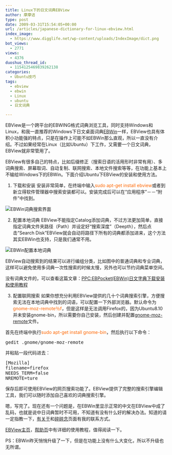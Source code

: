 ```yaml
---
title: Linux下的日文词典EBView
author: 摩摩诘
type: post
date: 2009-03-31T15:54:05+00:00
url: /articles/japanese-dictionary-for-linux-ebview.html
index_image:
  - https://www.digglife.net/wp-content/uploads/IndexImage/dict.png
bot_views:
  - 2771
views:
  - 4376
duoshuo_thread_id:
  - 1154125469839262138
categories:
  - Ubuntu技巧
tags:
  - ebview
  - ebwin
  - Linux
  - ubuntu
  - 日文词典

---
```

EBView是一个跨平台的EBWING格式词典浏览工具，同时支持Windows和Linux，和我一直推荐的Windows下日文桌面词典<a title="最好的日文桌面电子词典EBWin更新到3.00" href="https://www.digglife.net/articles/japanese-edictionary-ebwin-update.html" target="_blank">EBWin</a>一样，EBView也具有体积小功能强的特点，只是在操作上可能不如EBWin那么直观，所以一直没有介绍。不过如果经常在Linux（比如Ubuntu）下工作，又需要一个日文词典，EBView就非常管用了。

EBView有很多自己的特点，比如后缀修正（搜索日语的活用形时非常有用）、多词典搜索、屏幕取词、自动复制、联网搜索、本地文件搜索等等，在功能上基本上不输给Windows下的EBWin。下面介绍Ubuntu下EBView的安装和使用方法。

<!--more-->

  1. 下载和安装
安装非常简单，在终端中输入<span style="color: #ff6600;">sudo apt-get install ebview</span>或者到新立得软件管理器中搜索安装都可以。安装完成后可以在“应用程序”－－“附件”中找到。

![EBWin词典搜索界面][1]

  2. 配置本地词典
EBView不能指定Catalog添加词典，不过方法更加简单，直接指定词典文件夹路径（Path）并设定好“搜索深度”（Deepth），然后点击“Search Disk”EBView就会自动将路径下所有的词典都添加进来，这个方法其实EBWin也支持，只是我们通常不用。

![EBWin配置本地词典][2]

EBView自动搜索到的结果可以进行编组分类，比如图中的普通词典和专业词典，这样可以避免使用多词典一次性搜索的时候太慢，另外也可以节约词典菜单空间。

没有词典文件的，可以查看这篇文章：<a title="EBPocket(EBWin)日文字典下载安装和使用教程" href="https://www.digglife.net/articles/ebpocket-ebwin.html" target="_blank">PPC:EBPocket(EBWin)日文字典下载安装和使用教程</a>

  3. 配置联网搜索
如果你想充分利用EBView提供的几十个词典搜索引擎，方便搜索无法在本地词典中找到的词语，可以配置一下外部浏览器。默认命令为<span style="color: #ff6600;">gnome-moz-remote％f</span>，但是这样是无法调用Firefox的，因为Ubuntu8.10并未安装gnome-bin，所以需要你自己安装，然后创建并配置[gnome-moz-remote][3]文件。

首先在终端中执行<span style="color: #ff6600;">sudo apt-get install gnome-bin</span>，然后执行以下命令：

<pre>gedit .gnome/gnome-moz-remote</pre>

并粘贴一段代码进去：

<pre>[Mozilla]
filename=firefox
NEEDS_TERM=false
NREMOTE=ture</pre>

保存后即可使用EBView的网页搜索功能了。EBView提供了完整的搜索引擎编辑工具，我们可以随时添加自己喜欢的词典搜索引擎。</ol> 

嗯，写完了。现在还有一个问题是，在EBWin里显示正常的中文在EBView中成了乱码，也就是说中日词典暂时不可用，不知道有没有什么好的解决办法。知道的请一定指教一下，[有关于][4]和[碎碎念][5]页面有我的联系方式。

[EBView主页][6]，[帮助页][6]中有详细的使用教程，值得阅读一下。

PS：EBWin昨天悄悄升级了一下，但是在功能上没有什么大变化，所以不升级也无所谓。

 [1]: https://www.digglife.net/qiniu/2967/image/3a5edecf60ac738bffecbc0e1019c012.png
 [2]: https://www.digglife.net/wp-content/uploads/archive/ebview-add-dic.png
 [3]: http://manpages.ubuntu.com/manpages/dapper/man1/gnome-moz-remote.1.html
 [4]: https://www.digglife.net/about
 [5]: https://www.digglife.net/twitter
 [6]: http://ebview.sourceforge.net/
